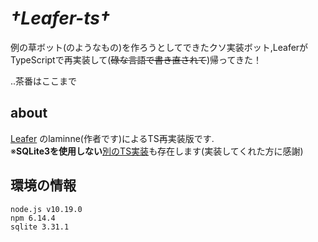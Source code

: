 # ***†Leafer-ts†***

例の草ボット(のようなもの)を作ろうとしてできたクソ実装ボット,LeaferがTypeScriptで再実装して(~~碌な言語で書き直されて~~)帰ってきた！  

..茶番はここまで  
## about

[Leafer](https://github.com/kosen20s/leafer) のlaminne(作者です)によるTS再実装版です.  
※**SQLite3を使用しない**[別のTS実装](https://github.com/tuxsnct/leafer-node)も存在します(実装してくれた方に感謝)

## 環境の情報  

```
node.js v10.19.0
npm 6.14.4
sqlite 3.31.1
```
